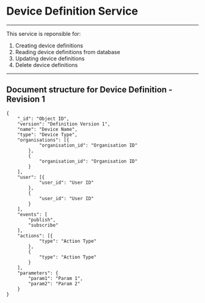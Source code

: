 # Device Definition Service
***
This service is reponsible for:
1. Creating device definitions
2. Reading device definitions from database
3. Updating device definitions
4. Delete device definitions

***
## Document structure for Device Definition - Revision 1
```
{
	"_id": "Object ID",
	"version": "Definition Version 1",
	"name": "Device Name",
	"type": "Device Type",
	"organisations": [{
			"organisation_id": "Organisation ID"
		},
		{
			"organisation_id": "Organisation ID"
		}
	],
	"user": [{
			"user_id": "User ID"
		},
		{
			"user_id": "User ID"
		}
	],
	"events": [
		"publish",
		"subscribe"
	],
	"actions": [{
			"type": "Action Type"
		},
		{
			"type": "Action Type"
		}
	],
	"parameters": {
		"param1": "Param 1",
		"param2": "Param 2"
	}
}
```
